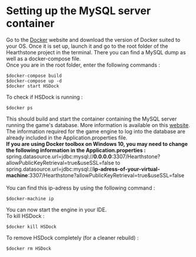 # Setting up the MySQL server container
Go to the [Docker](https://www.docker.com/get-started) website and download the version of Docker suited to your OS.
Once it is set up, launch it and go to the root folder of the Hearthstone project in the terminal.
There you can find a MySQL dump as well as a docker-compose file. </br>
Once you are in the root folder, enter the following commands : </br>
```
$docker-compose build 
$docker-compose up -d
$docker start HSDock 
```
To check if HSDock is running :
```
$docker ps
```
This should build and start the container containing the MySQL server running the game's database. More information is available on this [website](https://runbook.readthedocs.io/en/latest/install_docker_compose/).
The information required for the game engine to log into the database are already included in the Application.properties file. </br>
<strong>If you are using Docker toolbox on Windows 10, you may need to change the following information in the Application.properties : </strong> </br>
spring.datasource.url=jdbc:mysql://<strong>0.0.0.0</strong>:3307/Hearthstone?allowPublicKeyRetrieval=true&useSSL=false to</br>
spring.datasource.url=jdbc:mysql://<strong>ip-adress-of-your-virtual-machine</strong>:3307/Hearthstone?allowPublicKeyRetrieval=true&useSSL=false </br>
</br>
You can find this ip-adress by using the following command :
```
$docker-machine ip
``` 
You can now start the engine in your IDE.
</br>
To kill HSDock : 
```
$docker kill HSDock
```
To remove HSDock completely (for a cleaner rebuild) : 
```
$docker rm HSDock
``` 
